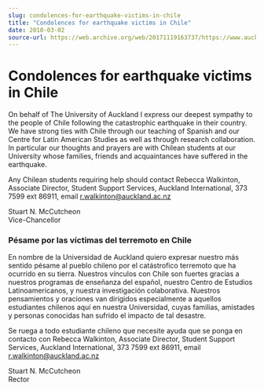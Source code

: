 ```yaml
---
slug: condolences-for-earthquake-victims-in-chile
title: "Condolences for earthquake victims in Chile"
date: 2010-03-02
source-url: https://web.archive.org/web/20171119163737/https://www.auckland.ac.nz/en/about/news-events-and-notices/notices/notices-2010/2010/03/02/Condolences-for-earthquake-victims-in-Chile.html
---
```

Condolences for earthquake victims in Chile
===========================================

On behalf of The University of Auckland I express our deepest sympathy to the people of Chile following the catastrophic earthquake in their country. We have strong ties with Chile through our teaching of Spanish and our Centre for Latin American Studies as well as through research collaboration. In particular our thoughts and prayers are with Chilean students at our University whose families, friends and acquaintances have suffered in the earthquake.

Any Chilean students requiring help should contact Rebecca Walkinton, Associate Director, Student Support Services, Auckland International, 373 7599 ext 86911, email [r.walkinton@auckland.ac.nz](mailto:r.walkinton@auckland.ac.nz)

Stuart N. McCutcheon  
Vice-Chancellor

### Pésame por las víctimas del terremoto en Chile

En nombre de la Universidad de Auckland quiero expresar nuestro más sentido pésame al pueblo chileno por el catástrofico terremoto que ha ocurrido en su tierra. Nuestros vínculos con Chile son fuertes gracias a nuestros programas de enseñanza del español, nuestro Centro de Estudios Latinoamericanos, y nuestra investigación colaborativa. Nuestros pensamientos y oraciones van dirigidos especialmente a aquellos estudiantes chilenos aquí en nuestra Universidad, cuyas familias, amistades y personas conocidas han sufrido el impacto de tal desastre.

Se ruega a todo estudiante chileno que necesite ayuda que se ponga en contacto con Rebecca Walkinton, Associate Director, Student Support Services, Auckland International, 373 7599 ext 86911, email [r.walkinton@auckland.ac.nz](mailto:r.walkinton@auckland.ac.nz)

Stuart N. McCutcheon  
Rector